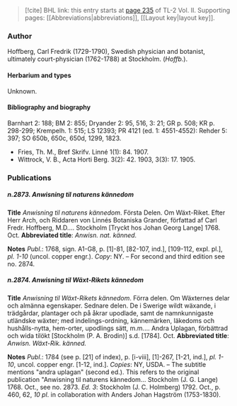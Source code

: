 > [!cite] BHL link: this entry starts at [page 235](https://www.biodiversitylibrary.org/item/103253#page/261/mode/1up) of TL-2 Vol. II.
> Supporting pages: [[Abbreviations|abbreviations]], [[Layout key|layout key]].

### Author

Hoffberg, Carl Fredrik (1729-1790), Swedish physician and botanist, ultimately court-physician (1762-1788) at Stockholm. (*Hoffb.*).

#### Herbarium and types

Unknown.

#### Bibliography and biography

Barnhart 2: 188; BM 2: 855; Dryander 2: 95, 516, 3: 21; GR p. 508; KR p. 298-299; Krempelh. 1: 515; LS 12393; PR 4121 (ed. 1: 4551-4552): Rehder 5: 397; SO 650b, 650c, 650d, 1299, 1823.
- Fries, Th. M., Bref Skrifv. Linné 1(1): 84. 1907.
- Wittrock, V. B., Acta Horti Berg. 3(2): 42. 1903, 3(3): 17. 1905.

### Publications

##### n.2873. Anwisning til naturens kännedom

**Title**
*Anwisning til naturens kännedom*. Första Delen. Om Wäxt-Riket. Efter Herr Arch, och Riddaren von Linnés Botaniska Grander, författad af Carl Fredr. Hoffberg, M.D.... Stockholm \[Tryckt hos Johan Georg Lange\] 1768. Oct.
**Abbreviated title**: *Anwisn. nat. känned.*

**Notes**
*Publ*.: 1768, sign. A1-G8, p. \[1\]-81, \[82-107, ind.\], \[109-112, expl. pl.\], *pl. 1-10* (uncol. copper engr.). *Copy*: NY. – For second and third edition see no. 2874.

##### n.2874. Anwisning til Wäxt-Rikets kännedom

**Title**
*Anwisning til Wäxt-Rikets kännedom*. Förra delen. Om Wäxternes delar och almänna egenskaper. Sednare delen. De i Swerige wildt wäxande, i trädgårdar, plantager och på åkrar upodlade, samt de namnkunnigaste utländske wäxter; med indelings-ordning, kännemärken, läkedoms och hushålls-nytta, hem-orter, upodlings sätt, m.m.... Andra Uplagan, förbättrad och wida tilökt \[Stockholm (P. A. Brodin)\] s.d. \[1784\]. Oct.
**Abbreviated title**: *Anwisn. Wäxt-Rik. känned.*

**Notes**
*Publ*.: 1784 (see p. \[21\] of index), p. \[i-viii\], \[1\]-267, \[1-21, ind.\], *pl. 1-10*, uncol. copper engr. \[1-12, ind.\]. *Copies*: NY, USDA. – The subtitle mentions "andra uplagan" (second ed.). This refers to the original publication "Anwisning til naturens kännedom... Stockholm (J. G. Lange) 1768. Oct., see no. 2873.
*Ed. 3*: Stockholm (J. C. Holmberg) 1792. Oct., p. 460, 62, *10 pl*. in collaboration with Anders Johan Hagström (1753-1830).


